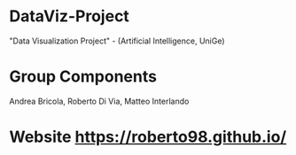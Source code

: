 # DataViz-Project
"Data Visualization Project" - (Artificial Intelligence, UniGe)

# Group Components
Andrea Bricola, Roberto Di Via, Matteo Interlando

# Website https://roberto98.github.io/
